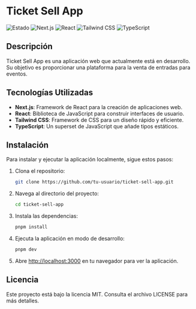 # Ticket Sell App

![Estado](https://img.shields.io/badge/estado-en%20desarrollo-yellow)
![Next.js](https://img.shields.io/badge/Next.js-000000?logo=next.js&logoColor=white)
![React](https://img.shields.io/badge/React-20232A?logo=react&logoColor=61DAFB)
![Tailwind CSS](https://img.shields.io/badge/Tailwind_CSS-38B2AC?logo=tailwind-css&logoColor=white)
![TypeScript](https://img.shields.io/badge/TypeScript-007ACC?logo=typescript&logoColor=white)

## Descripción

Ticket Sell App es una aplicación web que actualmente está en desarrollo. Su objetivo es proporcionar una plataforma para la venta de entradas para eventos.

## Tecnologías Utilizadas

- **Next.js**: Framework de React para la creación de aplicaciones web.
- **React**: Biblioteca de JavaScript para construir interfaces de usuario.
- **Tailwind CSS**: Framework de CSS para un diseño rápido y eficiente.
- **TypeScript**: Un superset de JavaScript que añade tipos estáticos.

## Instalación

Para instalar y ejecutar la aplicación localmente, sigue estos pasos:

1. Clona el repositorio:
    ```sh
    git clone https://github.com/tu-usuario/ticket-sell-app.git
    ```

2. Navega al directorio del proyecto:
    ```sh
    cd ticket-sell-app
    ```

3. Instala las dependencias:
    ```sh
    pnpm install
    ```

4. Ejecuta la aplicación en modo de desarrollo:
    ```sh
    pnpm dev
    ```

5. Abre [http://localhost:3000](http://localhost:3000) en tu navegador para ver la aplicación.

## Licencia

Este proyecto está bajo la licencia MIT. Consulta el archivo LICENSE para más detalles.